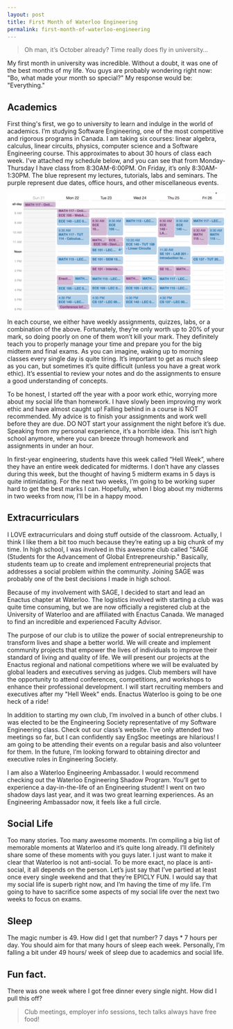 ```yaml
---
layout: post
title: First Month of Waterloo Engineering
permalink: first-month-of-waterloo-engineering
---
```


>Oh man, it’s October already? Time really does fly in university…

My first month in university was incredible. Without a doubt, it was one of the best months of my life. You guys are probably wondering right now: "Bo, what made your month so special?" My response would be: "Everything."

## Academics

First thing's first, we go to university to learn and indulge in the world of academics. I’m studying Software Engineering, one of the most competitive and rigorous programs in Canada. I am taking six courses: linear algebra, calculus, linear circuits, physics, computer science and a Software Engineering course. This approximates to about 30 hours of class each week. I’ve attached my schedule below, and you can see that from Monday-Thursday I have class from 8:30AM-6:00PM. On Friday, it’s only 8:30AM-1:30PM. The blue represent my lectures, tutorials, labs and seminars. The purple represent due dates, office hours, and other miscellaneous events.

![engineering schedule](/assets/engineering-schedule.png)

In each course, we either have weekly assignments, quizzes, labs, or a combination of the above. Fortunately, they’re only worth up to 20% of your mark, so doing poorly on one of them won’t kill your mark. They definitely teach you to properly manage your time and prepare you for the big midterm and final exams. As you can imagine, waking up to morning classes every single day is quite tiring. It’s important to get as much sleep as you can, but sometimes it’s quite difficult (unless you have a great work ethic). It’s essential to review your notes and do the assignments to ensure a good understanding of concepts.

To be honest, I started off the year with a poor work ethic, worrying more about my social life than homework. I have slowly been improving my work ethic and have almost caught up! Falling behind in a course is NOT recommended. My advice is to finish your assignments and work well before they are due. DO NOT start your assignment the night before it’s due. Speaking from my personal experience, it’s a horrible idea. This isn’t high school anymore, where you can breeze through homework and assignments in under an hour.

In first-year engineering, students have this week called “Hell Week”, where they have an entire week dedicated for midterms. I don’t have any classes during this week, but the thought of having 5 midterm exams in 5 days is quite intimidating. For the next two weeks, I’m going to be working super hard to get the best marks I can. Hopefully, when I blog about my midterms in two weeks from now, I’ll be in a happy mood.

## Extracurriculars

I LOVE extracurriculars and doing stuff outside of the classroom. Actually, I think I like them a bit too much because they’re eating up a big chunk of my time. In high school, I was involved in this awesome club called "SAGE (Students for the Advancement of Global Entrepreneurship." Basically, students team up to create and implement entrepreneurial projects that addresses a social problem within the community. Joining SAGE was probably one of the best decisions I made in high school.

Because of my involvement with SAGE, I decided to start and lead an Enactus chapter at Waterloo. The logistics involved with starting a club was quite time consuming, but we are now officially a registered club at the University of Waterloo and are affiliated with Enactus Canada. We managed to find an incredible and experienced Faculty Advisor.

The purpose of our club is to utilize the power of social entrepreneurship to transform lives and shape a better world. We will create and implement community projects that empower the lives of individuals to improve their standard of living and quality of life. We will present our projects at the Enactus regional and national competitions where we will be evaluated by global leaders and executives serving as judges. Club members will have the opportunity to attend conferences, competitions, and workshops to enhance their professional development. I will start recruiting members and executives after my "Hell Week" ends. Enactus Waterloo is going to be one heck of a ride!

In addition to starting my own club, I’m involved in a bunch of other clubs. I was elected to be the Engineering Society representative of my Software Engineering class. Check out our class’s website. I’ve only attended two meetings so far, but I can confidently say EngSoc meetings are hilarious! I am going to be attending their events on a regular basis and also volunteer for them. In the future, I’m looking forward to obtaining director and executive roles in Engineering Society.

I am also a Waterloo Engineering Ambassador. I would recommend checking out the Waterloo Engineering Shadow Program. You’ll get to experience a day-in-the-life of an Engineering student! I went on two shadow days last year, and it was two great learning experiences. As an Engineering Ambassador now, it feels like a full circle.

## Social Life

Too many stories. Too many awesome moments. I’m compiling a big list of memorable moments at Waterloo and it’s quite long already. I’ll definitely share some of these moments with you guys later. I just want to make it clear that Waterloo is not anti-social. To be more exact, no place is anti-social, it all depends on the person. Let’s just say that I’ve partied at least once every single weekend and that they’re EPICLY FUN. I would say that my social life is superb right now, and I’m having the time of my life. I’m going to have to sacrifice some aspects of my social life over the next two weeks to focus on exams.

## Sleep

The magic number is 49. How did I get that number? 7 days * 7 hours per day. You should aim for that many hours of sleep each week. Personally, I’m falling a bit under 49 hours/ week of sleep due to academics and social life.

## Fun fact.
There was one week where I got free dinner every single night. How did I pull this off?

>Club meetings, employer info sessions, tech talks always have free food!
